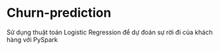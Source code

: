 # Churn-prediction
Sử dụng thuật toán Logistic Regression để dự đoán sự rời đi của khách hàng với PySpark
